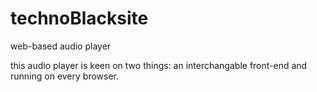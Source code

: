 # technoBlacksite
web-based audio player

this audio player is keen on two things: an interchangable front-end and running on every browser. 

